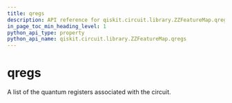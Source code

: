 ```yaml
---
title: qregs
description: API reference for qiskit.circuit.library.ZZFeatureMap.qregs
in_page_toc_min_heading_level: 1
python_api_type: property
python_api_name: qiskit.circuit.library.ZZFeatureMap.qregs
---
```


# qregs

A list of the quantum registers associated with the circuit.

